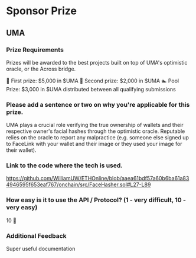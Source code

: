 # Sponsor Prize

## UMA

### Prize Requirements
Prizes will be awarded to the best projects built on top of UMA's optimistic oracle, or the Across bridge.

🥇 First prize: $5,000 in $UMA
🥈 Second prize: $2,000 in $UMA
🏊 Pool Prize: $3,000 in $UMA distributed between all qualifying submissions

### Please add a sentence or two on why you're applicable for this prize.
UMA plays a crucial role verifying the true ownership of wallets and their respective owner's facial hashes through the optimistic oracle. Reputable relies on the oracle to report any malpractice (e.g. someone else signed up to FaceLink with your wallet and their image or they used your image for their wallet).


### Link to the code where the tech is used.
https://github.com/WilliamUW/ETHOnline/blob/aaea61bdf57a60b6ba61a834946595f653eaf767/onchain/src/FaceHasher.sol#L27-L89

### How easy is it to use the API / Protocol? (1 - very difficult, 10 - very easy)
10 🌟

### Additional Feedback
Super useful documentation
